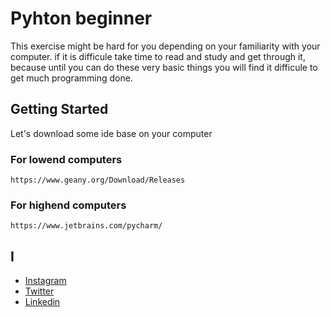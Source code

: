 # Pyhton beginner

This exercise might be hard for you depending on your familiarity with your computer. 
if it is difficule take time to read and study and get through it, because until you can do these very 
basic things you will find it difficule to get much programming done. 

## Getting Started

Let's download some ide base on your computer 
### For lowend computers

```
https://www.geany.org/Download/Releases
```

### For highend computers


```
https://www.jetbrains.com/pycharm/
```


## I

* [Instagram](https://www.instagram.com/programmer_python_/) 
* [Twitter](https://twitter.com/AakashPadhiyar9) 
* [Linkedin](https://www.linkedin.com/in/aakash-padhiyar-8711aa182/) 

